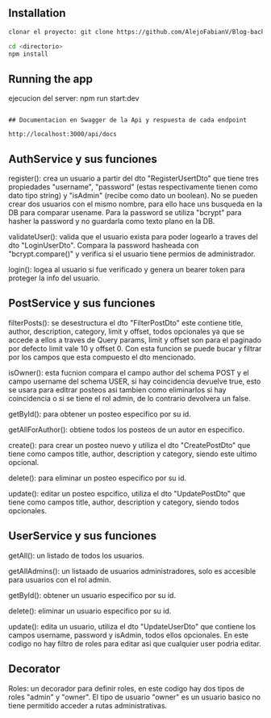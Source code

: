 

## Installation

```bash
clonar el proyecto: git clone https://github.com/AlejoFabianV/Blog-back.git
```

```bash
cd <directorio>
npm install
```

## Running the app

ejecucion del server: npm run start:dev
```

## Documentacion en Swagger de la Api y respuesta de cada endpoint

http://localhost:3000/api/docs
```

## AuthService y sus funciones

register(): crea un usuario a partir del dto "RegisterUsertDto" que tiene tres propiedades "username", "password" (estas respectivamente tienen como dato tipo string) y "isAdmin" (recibe como dato un boolean). No se pueden crear dos usuarios con el mismo nombre, para ello hace uns busqueda en la DB para comparar usename. Para la password se utiliza "bcrypt" para hasher la password y no guardarla como texto plano en la DB.

validateUser(): valida que el usuario exista para poder logearlo a traves del dto "LoginUserDto". Compara la password hasheada con "bcrypt.compare()" y verifica si el usuario tiene permios de administrador.

login(): logea al usuario si fue verificado y genera un bearer token para proteger la info del usuario.

## PostService y sus funciones

filterPosts(): se desestructura el dto "FilterPostDto" este contiene title, author, description, category, limit y offset, todos opcionales ya que se accede a ellos a traves de Query params, limit y offset son para el paginado por defecto limit vale 10 y offset 0. Con esta funcion se puede bucar y filtrar por los campos que esta compuesto el dto mencionado.

isOwner(): esta fucnion compara el campo author del schema POST y el campo username del schema USER, si hay coincidencia devuelve true, esto se usara para editrar posteos asi tambien como eliminarlos si hay coincidencia o si se tiene el rol admin, de lo contrario devolvera un false.

getById(): para obtener un posteo especifico por su id.

getAllForAuthor(): obtiene todos los posteos de un autor en especifico.

create(): para crear un posteo nuevo y utiliza el dto "CreatePostDto" que tiene como campos title, author, description y category, siendo este ultimo opcional.

delete(): para eliminar un posteo especifico por su id.

update(): editar un posteo espcifico, utiliza el dto "UpdatePostDto" que tiene como campos title, author, description y category, siendo todos opcionales.


## UserService y sus funciones

getAll(): un listado de todos los usuarios.

getAllAdmins(): un listaado de usuarios administradores, solo es accesible para usuarios con el rol admin.

getById(): obtener un usuario especifico por su id.

delete(): eliminar un usuario especifico por su id.

update(): edita un usuario,  utiliza el dto "UpdateUserDto" que contiene los campos username, password y isAdmin, todos ellos opcionales. En este codigo no hay filtro de roles para editar asi que cualquier user podria editar.

## Decorator


Roles: un decorador para definir roles, en este codigo hay dos tipos de roles "admin" y "owner". El tipo de usuario "owner" es un usuario basico no tiene permitido acceder a rutas administrativas.
